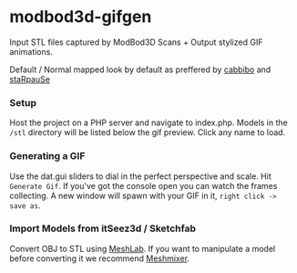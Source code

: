 # modbod3d-gifgen

Input STL files captured by ModBod3D Scans + Output stylized GIF animations.

Default / Normal mapped look by default as preffered by [cabbibo](http://codame.com/artists/cabbibo) and [staRpauSe](http://codame.com/artists/staprause)

### Setup

Host the project on a PHP server and navigate to index.php. Models in the `/stl` directory will be listed below the gif preview. Click any name to load.

### Generating a GIF

Use the dat.gui sliders to dial in the perfect perspective and scale. Hit `Generate Gif`. If you've got the console open you can watch the frames collecting. A new window will spawn with your GIF in it, `right click -> save as`.

### Import Models from itSeez3d / Sketchfab

Convert OBJ to STL using [MeshLab](http://meshlab.sourceforge.net/). If you want to manipulate a model before converting it we recommend [Meshmixer](http://www.meshmixer.com/).